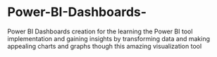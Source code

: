 # Power-BI-Dashboards-
Power BI Dashboards creation for the learning the Power BI tool implementation and gaining insights by transforming data and making appealing charts and graphs though this amazing visualization tool 
